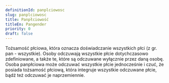 ```yaml
---
definitionId: panplciowosc
slug: panplciowosc
title: Panpłciowość
titleEn: Pangender
priority: 0
draft: false
---
```

Tożsamość płciowa, która oznacza doświadczanie wszystkich płci (z gr. pan - wszystkie). Osoby odczuwają wszystkie płcie dotychczasowo zdefiniowane, a także te, które są odczuwane wyłącznie przez daną osobę. Osoba panpłciowa może odczuwać wszystkie płcie jednocześnie i czuć, że posiada tożsamość płciową, która integruje wszystkie odczuwane płcie, bądź też odczuwać je naprzemiennie.